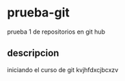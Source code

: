 # prueba-git
prueba 1 de repositorios en git hub
## descripcion 
iniciando el curso de git
kvjhfdxcjbcxzv